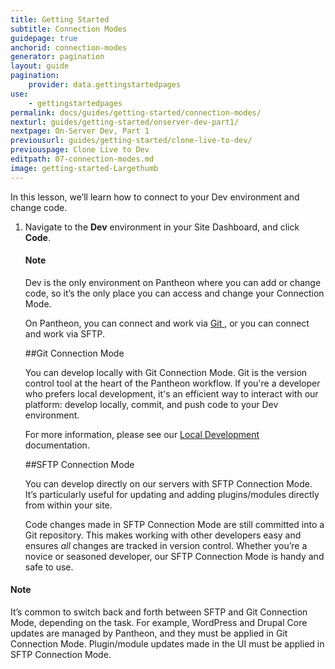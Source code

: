 ```yaml
---
title: Getting Started
subtitle: Connection Modes
guidepage: true
anchorid: connection-modes
generator: pagination
layout: guide
pagination:
    provider: data.gettingstartedpages
use:
    - gettingstartedpages
permalink: docs/guides/getting-started/connection-modes/
nexturl: guides/getting-started/onserver-dev-part1/
nextpage: On-Server Dev, Part 1
previousurl: guides/getting-started/clone-live-to-dev/
previouspage: Clone Live to Dev
editpath: 07-connection-modes.md
image: getting-started-Largethumb
---
```


In this lesson, we’ll learn how to connect to your Dev environment and change code.

1. Navigate to the **<span class="glyphicons glyphicons-wrench" aria-hidden="true"></span> Dev** environment in your Site Dashboard, and click **<span class="glyphicons glyphicons-embed-close" aria-hidden="true"></span> Code**.

    <div class="alert alert-info">
    <h4 class="info">Note</h4>
    <p>Dev is the only environment on Pantheon where you can add or change code, so it’s the only place you can access and change your Connection Mode.
    </p></div>

    On Pantheon, you can connect and work via <a href="https://git-scm.com/">Git <span class="glyphicons glyphicons-new-window-alt"></span></a>, or you can connect and work via SFTP.

    ##Git Connection Mode

    You can develop locally with Git Connection Mode. Git is the version control tool at the heart of the Pantheon workflow. If you're a developer who prefers local development, it's an efficient way to interact with our platform: develop locally, commit, and push code to your Dev environment.

    For more information, please see our <a href="/docs/local-development/">Local Development <span class="glyphicons glyphicons-new-window-alt"></span></a> documentation.

    ##SFTP Connection Mode

    You can develop directly on our servers with SFTP Connection Mode. It’s particularly useful for updating and adding plugins/modules directly from within your site.

    Code changes made in SFTP Connection Mode are still committed into a Git repository. This makes working with other developers easy and ensures _all_ changes are tracked in version control. Whether you’re a novice or seasoned developer, our SFTP Connection Mode is handy and safe to use.

    <div class="alert alert-info">
<h4 class="info">Note</h4>
<p>It’s common to switch back and forth between SFTP and Git Connection Mode, depending on the task. For example, WordPress and Drupal Core updates are managed by Pantheon, and they must be applied in Git Connection Mode. Plugin/module updates made in the UI must be applied in SFTP Connection Mode.</p></div>
